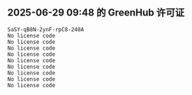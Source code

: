 ## 2025-06-29 09:48 的 GreenHub 许可证
```
SaSY-qB8N-2ynF-rpC8-240A
No license code
No license code
No license code
No license code
No license code
No license code
No license code
No license code
No license code
```
